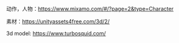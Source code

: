 动作，人物：https://www.mixamo.com/#/?page=2&type=Character

素材：https://unityassets4free.com/3d/2/



3d model: https://www.turbosquid.com/